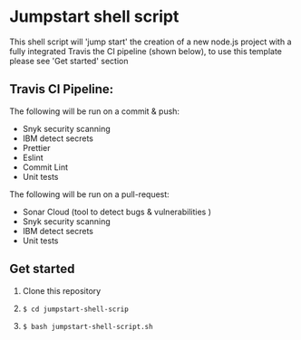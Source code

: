 # Jumpstart shell script

This shell script will 'jump start' the creation of a new node.js project with a fully integrated Travis the CI pipeline (shown below), to use this template please see 'Get started' section

## Travis CI Pipeline:

The following will be run on a commit & push:

- Snyk security scanning
- IBM detect secrets
- Prettier
- Eslint
- Commit Lint
- Unit tests

The following will be run on a pull-request:

- Sonar Cloud (tool to detect bugs & vulnerabilities )
- Snyk security scanning
- IBM detect secrets
- Unit tests

## Get started

1. Clone this repository
2. ```
   $ cd jumpstart-shell-scrip
   ```

3. ```
   $ bash jumpstart-shell-script.sh
   ```
